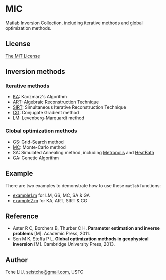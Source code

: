 # MIC

Matlab Inversion Collection, including iterative methods and global optimization methods.

## License

[The MIT License](https://tchel.mit-license.org)

## Inversion methods

### Iterative methods
- [KA](Kaczmarz.m): Kaczmarz's Algorithm
- [ART](ART.m): Algebraic Reconstruction Technique
- [SIRT](SIRT.m): Simultaneous Iterative Reconstruction Technique
- [CG](ConjugateGradient.m): Conjugate Gradient method
- [LM](LevenbergMarquardt.m): Levenberg-Marquardt method
### Global optimization methods

- [GS](HighorderGridsearch.m): Grid-Search method
- [MC](MentoCarlo.m): Monte-Carlo method
- SA: Simulated Annealing method, including [Metropolis](Metropolis.m) and [HeatBath](HeatBath.m)
- [GA](StandardGeneticAlgorithm.m): Genetic Algorithm

## Example

There are two examples to demonstrate how to use these `matlab` functions:

- [example1.m](example1.m) for LM, GS, MC, SA & GA
- [example2.m](example2.m) for KA, ART, SIRT & CG

## Reference

- Aster R C, Borchers B, Thurber C H. **Parameter estimation and inverse problems** [M]. Academic Press, 2011.
- Sen M K, Stoffa P L. **Global optimization methods in geophysical inversion** [M]. Cambridge University Press, 2013.

## Author

Tche LIU, seistche@gmail.com, USTC
